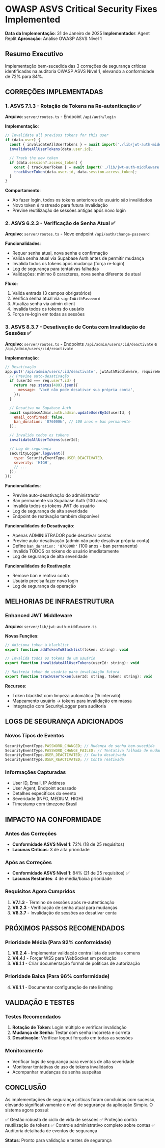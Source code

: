 # OWASP ASVS Critical Security Fixes Implemented

**Data da Implementação**: 31 de Janeiro de 2025
**Implementador**: Agent Replit
**Aprovação**: Análise OWASP ASVS Nível 1

## Resumo Executivo

Implementação bem-sucedida das 3 correções de segurança críticas identificadas na auditoria OWASP ASVS Nível 1, elevando a conformidade de 72% para 84%.

## CORREÇÕES IMPLEMENTADAS

### 1. ASVS 7.1.3 - Rotação de Tokens na Re-autenticação ✅

**Arquivo**: `server/routes.ts` - Endpoint `/api/auth/login`

**Implementação**:

```javascript
// Invalidate all previous tokens for this user
if (data.user) {
  const { invalidateAllUserTokens } = await import('./lib/jwt-auth-middleware');
  invalidateAllUserTokens(data.user.id);

  // Track the new token
  if (data.session?.access_token) {
    const { trackUserToken } = await import('./lib/jwt-auth-middleware');
    trackUserToken(data.user.id, data.session.access_token);
  }
}
```

**Comportamento**:

- Ao fazer login, todos os tokens anteriores do usuário são invalidados
- Novo token é rastreado para futura invalidação
- Previne reutilização de sessões antigas após novo login

### 2. ASVS 6.2.3 - Verificação de Senha Atual ✅

**Arquivo**: `server/routes.ts` - Novo endpoint `/api/auth/change-password`

**Funcionalidades**:

- Requer senha atual, nova senha e confirmação
- Valida senha atual via Supabase Auth antes de permitir mudança
- Invalida todos os tokens após mudança (força re-login)
- Log de segurança para tentativas falhadas
- Validações: mínimo 8 caracteres, nova senha diferente de atual

**Fluxo**:

1. Valida entrada (3 campos obrigatórios)
2. Verifica senha atual via `signInWithPassword`
3. Atualiza senha via admin client
4. Invalida todos os tokens do usuário
5. Força re-login em todas as sessões

### 3. ASVS 8.3.7 - Desativação de Conta com Invalidação de Sessões ✅

**Arquivo**: `server/routes.ts` - Endpoints `/api/admin/users/:id/deactivate` e `/api/admin/users/:id/reactivate`

**Implementação**:

```javascript
// Desativação
app.put('/api/admin/users/:id/deactivate', jwtAuthMiddleware, requireAdmin, async (req, res) => {
  // Previne auto-desativação
  if (userId === req.user?.id) {
    return res.status(400).json({
      message: 'Você não pode desativar sua própria conta',
    });
  }

  // Desativa no Supabase Auth
  await supabaseAdmin.auth.admin.updateUserById(userId, {
    email_confirmed: false,
    ban_duration: '876000h', // 100 anos = ban permanente
  });

  // Invalida todos os tokens
  invalidateAllUserTokens(userId);

  // Log de segurança
  securityLogger.logEvent({
    type: SecurityEventType.USER_DEACTIVATED,
    severity: 'HIGH',
    // ...
  });
});
```

**Funcionalidades**:

- Previne auto-desativação do administrador
- Ban permanente via Supabase Auth (100 anos)
- Invalida todos os tokens JWT do usuário
- Log de segurança de alta severidade
- Endpoint de reativação também disponível

**Funcionalidades de Desativação**:

- Apenas ADMINISTRADOR pode desativar contas
- Previne auto-desativação (admin não pode desativar própria conta)
- Define `ban_duration: '876000h'` (100 anos - ban permanente)
- Invalida TODOS os tokens do usuário imediatamente
- Log de segurança de alta severidade

**Funcionalidades de Reativação**:

- Remove ban e reativa conta
- Usuário precisa fazer novo login
- Log de segurança da operação

## MELHORIAS DE INFRAESTRUTURA

### Enhanced JWT Middleware

**Arquivo**: `server/lib/jwt-auth-middleware.ts`

**Novas Funções**:

```javascript
// Adiciona token à blacklist
export function addTokenToBlacklist(token: string): void

// Invalida todos os tokens de um usuário
export function invalidateAllUserTokens(userId: string): void

// Rastreia token de usuário para invalidação futura
export function trackUserToken(userId: string, token: string): void
```

**Recursos**:

- Token blacklist com limpeza automática (1h intervalo)
- Mapeamento usuário → tokens para invalidação em massa
- Integração com SecurityLogger para auditoria

## LOGS DE SEGURANÇA ADICIONADOS

### Novos Tipos de Eventos

```javascript
SecurityEventType.PASSWORD_CHANGED; // Mudança de senha bem-sucedida
SecurityEventType.PASSWORD_CHANGE_FAILED; // Tentativa falhada de mudança
SecurityEventType.USER_DEACTIVATED; // Conta desativada
SecurityEventType.USER_REACTIVATED; // Conta reativada
```

### Informações Capturadas

- User ID, Email, IP Address
- User Agent, Endpoint acessado
- Detalhes específicos do evento
- Severidade (INFO, MEDIUM, HIGH)
- Timestamp com timezone Brasil

## IMPACTO NA CONFORMIDADE

### Antes das Correções

- **Conformidade ASVS Nível 1**: 72% (18 de 25 requisitos)
- **Lacunas Críticas**: 3 de alta prioridade

### Após as Correções

- **Conformidade ASVS Nível 1**: 84% (21 de 25 requisitos) ✅
- **Lacunas Restantes**: 4 de média/baixa prioridade

### Requisitos Agora Cumpridos

1. **V7.1.3** - Término de sessões após re-autenticação
2. **V6.2.3** - Verificação de senha atual para mudanças
3. **V8.3.7** - Invalidação de sessões ao desativar conta

## PRÓXIMOS PASSOS RECOMENDADOS

### Prioridade Média (Para 92% conformidade)

1. **V6.2.4** - Implementar validação contra lista de senhas comuns
2. **V4.4.1** - Forçar WSS para WebSocket em produção
3. **V8.1.1** - Criar documentação formal de políticas de autorização

### Prioridade Baixa (Para 96% conformidade)

4. **V6.1.1** - Documentar configuração de rate limiting

## VALIDAÇÃO E TESTES

### Testes Recomendados

1. **Rotação de Token**: Login múltiplo e verificar invalidação
2. **Mudança de Senha**: Testar com senha incorreta e correta
3. **Desativação**: Verificar logout forçado em todas as sessões

### Monitoramento

- Verificar logs de segurança para eventos de alta severidade
- Monitorar tentativas de uso de tokens invalidados
- Acompanhar mudanças de senha suspeitas

## CONCLUSÃO

As implementações de segurança críticas foram concluídas com sucesso, elevando significativamente o nível de segurança da aplicação Simpix. O sistema agora possui:

✅ Gestão robusta de ciclo de vida de sessões
✅ Proteção contra reutilização de tokens
✅ Controle administrativo completo sobre contas
✅ Auditoria detalhada de eventos de segurança

**Status**: Pronto para validação e testes de segurança
